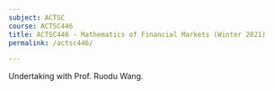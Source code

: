 ```yaml
---
subject: ACTSC
course: ACTSC446
title: ACTSC446 - Mathematics of Financial Markets (Winter 2021)
permalink: /actsc446/

---
```


Undertaking with Prof. Ruodu Wang. 
